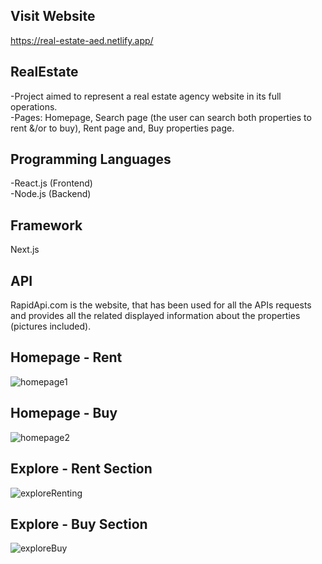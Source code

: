 
## Visit Website
https://real-estate-aed.netlify.app/

## RealEstate

-Project aimed to represent a real estate agency website in its full operations.
<br>
-Pages: Homepage, Search page (the user can search both properties to rent &/or to buy), Rent page and, Buy properties page.

## Programming Languages

-React.js (Frontend)
<br>
-Node.js (Backend)

## Framework

Next.js

## API

RapidApi.com is the website, that has been used for all the APIs requests and provides all the related displayed information about the properties (pictures included).

## Homepage - Rent
![homepage1](https://user-images.githubusercontent.com/91989821/152847016-098626c8-1621-443c-a804-0eef6adabc09.png)

## Homepage - Buy
![homepage2](https://user-images.githubusercontent.com/91989821/152847098-f4181770-e92c-4088-aed9-b8fb4f63afa1.png)

## Explore - Rent Section

![exploreRenting](https://user-images.githubusercontent.com/91989821/152847220-bf90684e-71c4-4c9b-afbd-1ec5669ac634.png)

## Explore - Buy Section 

![exploreBuy](https://user-images.githubusercontent.com/91989821/152847309-41750db4-2997-41a5-8640-90eec34df44f.png)
